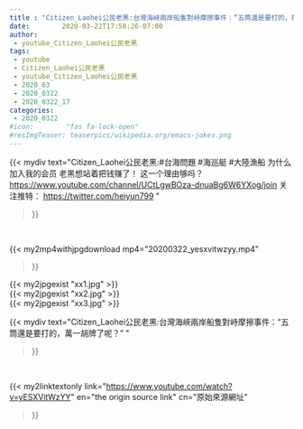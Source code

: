 ```yaml
---
title : "Citizen_Laohei公民老黑:台灣海峽兩岸船隻對峙摩擦事件：“五筒還是要打的，萬一胡牌了呢？” "
date:        2020-03-22T17:58:26-07:00
author:
 - youtube_Citizen_Laohei公民老黑
tags:
 - youtube
 - Citizen_Laohei公民老黑
 - youtube_Citizen_Laohei公民老黑
 - 2020_03
 - 2020_0322
 - 2020_0322_17
categories:
 - 2020_0322
#icon:        "fas fa-lock-open"
#resImgTeaser: teaserpics/wikipedia.org/emacs-jokes.png
---
```


{{< mydiv text="Citizen_Laohei公民老黑:#台海問題 #海巡艇 #大陸漁船  为什么加入我的会员 老黑想站着把钱赚了！ 这一个理由够吗？ https://www.youtube.com/channel/UCtLgwBOza-dnuaBg6W6YXog/join  关注推特： https://twitter.com/heiyun799 "
>}}
<br>


{{< my2mp4withjpgdownload mp4="20200322_yesxvitwzyy.mp4"
>}}

{{< my2jpgexist "xx1.jpg" >}}<br>
{{< my2jpgexist "xx2.jpg" >}}<br>
{{< my2jpgexist "xx3.jpg" >}}<br>



{{< mydiv text="Citizen_Laohei公民老黑:台灣海峽兩岸船隻對峙摩擦事件：“五筒還是要打的，萬一胡牌了呢？” "
>}}
<br>

{{< my2linktextonly link="https://www.youtube.com/watch?v=yESXVitWzYY"
en="the origin source link" cn="原始來源網址"
>}}


<br>

